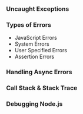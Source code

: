 ### Uncaught Exceptions

### Types of Errors

- JavaScript Errors
- System Errors
- User Specified Errors
- Assertion Errors

### Handling Async Errors

### Call Stack & Stack Trace

### Debugging Node.js
